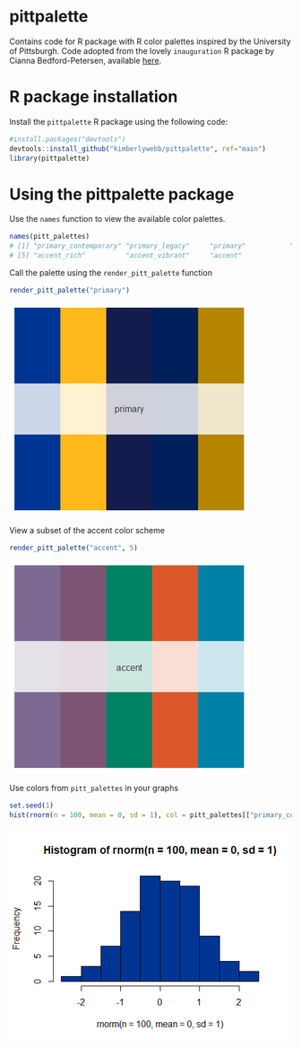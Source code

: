 # pittpalette
Contains code for R package with R color palettes inspired by the University of Pittsburgh.
Code adopted from the lovely `inauguration` R package by Cianna Bedford-Petersen, available [here](https://github.com/ciannabp/inauguration). 

# R package installation
Install the  `pittpalette` R package using the following code:
``` r
#install.packages("devtools")
devtools::install_github("kimberlywebb/pittpalette", ref="main")
library(pittpalette)
```

# Using the pittpalette package
Use the `names` function to view the available color palettes.
```r
names(pitt_palettes)
# [1] "primary_contemporary" "primary_legacy"     "primary"           "secondary"           
# [5] "accent_rich"          "accent_vibrant"     "accent"   
```

Call the palette using the `render_pitt_palette` function
```r
render_pitt_palette("primary")
```
![](primary.png)

View a subset of the accent color scheme
```r
render_pitt_palette("accent", 5)
```
![](accent.png)

Use colors from `pitt_palettes` in your graphs
```r
set.seed(1)
hist(rnorm(n = 100, mean = 0, sd = 1), col = pitt_palettes[["primary_contemporary"]][1])
```
![](pittsogram.png)
